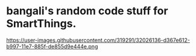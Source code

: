 # bangali's random code stuff for SmartThings.

https://user-images.githubusercontent.com/319291/32026136-d367e612-b997-11e7-885f-de855d9e444e.png

